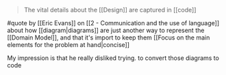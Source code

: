 > The vital details about the [[Design]] are captured in [[code]]

#quote by [[Eric Evans]] on [[2 - Communication and the use of language]] about how [[diagram|diagrams]] are just another way to represent the [[Domain Model]], and that it's import to keep them [[Focus on the main elements for the problem at hand|concise]]

My impression is that he really disliked trying. to convert those diagrams to code